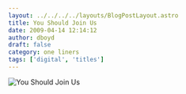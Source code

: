 ```yaml
---
layout: ../../../../layouts/BlogPostLayout.astro
title: You Should Join Us
date: 2009-04-14 12:14:12
author: dboyd
draft: false
category: one liners
tags: ['digital', 'titles']
---
```

<img
    src="https://img.selfiespirits.com/images/2009/04/giant.jpg"
    alt="You Should Join Us"
/>


